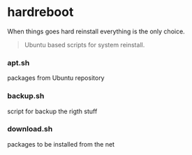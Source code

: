 # hardreboot

When things goes hard reinstall everything is the only choice.

> Ubuntu based scripts for system reinstall.

### apt.sh

packages from Ubuntu repository

### backup.sh

script for backup the rigth stuff

### download.sh

packages to be installed from the net
